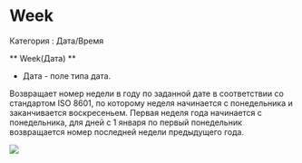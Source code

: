 ﻿
# Week

Категория : Дата/Время

** Week(Дата) **

* Дата - поле типа дата.

Возвращает номер недели в году по заданной дате в соответствии со стандартом ISO 8601, по которому неделя начинается с понедельника и заканчивается воскресеньем. Первая неделя года начинается с понедельника, для дней с 1 января по первый понедельник возвращается номер последней недели предыдущего года.

![](/mediatag>Дата/Время)

